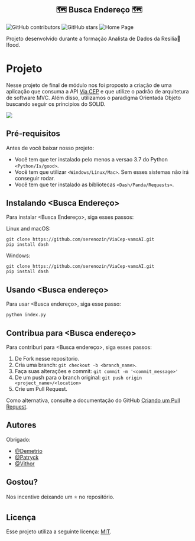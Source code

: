 <h2 align="center">🗺️ Busca Endereço 🗺️</h1>



![GitHub contributors](https://img.shields.io/github/contributors/serenozin/ViaCep-vamoAI?style=flat-square)
![GitHub stars](https://img.shields.io/github/stars/serenozin/ViaCep-vamoAI?style=flat-square)
![Home Page](https://img.shields.io/website?style=flat-square&up_message=Acesse&url=https%3A%2F%2Fbuscaendereco.herokuapp.com%2F)

Projeto desenvolvido durante a formação Analista de Dados da Resilia🚀Ifood. 

# Projeto
Nesse projeto de final de módulo nos foi proposto a criação de uma aplicação que consuma a API [Via CEP](https://viacep.com.br/) e que utilize o padrão de arquitetura de software MVC. Além disso, utilizamos o paradigma Orientada Objeto buscando seguir os príncipios do SOLID.

![](https://cdn.discordapp.com/attachments/826176804888641586/830028328903770132/2021-04-09-07-30-22-_online-video-cutter.com_.gif)

## Pré-requisitos

Antes de você baixar nosso projeto:

* Você tem que ter instalado pelo menos a versao 3.7 do Python `<Python/Is/good>`.
* Você tem que utilizar `<Windows/Linux/Mac>`. Sem esses sistemas não irá conseguir rodar.
* Você tem que ter instalado as bíbliotecas  `<Dash/Panda/Requests>`.

## Instalando <Busca Endereço>

Para instalar <Busca Endereço>, siga esses passos:

Linux and macOS:
```
git clone https://github.com/serenozin/ViaCep-vamoAI.git
pip install dash
```

Windows:
```
git clone https://github.com/serenozin/ViaCep-vamoAI.git
pip install dash
```
## Usando <Busca endereço>

Para usar <Busca endereço>, siga esse passo:

```
python index.py
```


## Contribua para <Busca endereço>

Para contriburi para <Busca endereço>, siga esses passos:

1. De Fork nesse repositorio.
2. Cria uma branch: `git checkout -b <branch_name>`.
3. Faça suas alterações e commit: `git commit -m '<commit_message>'`
4. De um push para o branch original: `git push origin <project_name>/<location>`
5. Crie um Pull Request.

Como alternativa, consulte a documentação do GitHub [Criando um Pull Request](https://help.github.com/en/github/collaborating-with-issues-and-pull-requests/creating-a-pull-request).

## Autores

Obrigado:

* [@Demetrio](https://github.com/demetriofragoso) 
* [@Patryck](https://github.com/serenozin/) 
* [@Vithor](https://github.com/Vithork) 

## Gostou?
Nos incentive deixando um ⭐ no repositório.

## Licença

Esse projeto utiliza a seguinte licença: [MIT](<link>).
